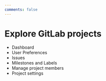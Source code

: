 ```yaml
---
comments: false
---
```


# Explore GitLab projects

- Dashboard
- User Preferences
- Issues
- Milestones and Labels
- Manage project members
- Project settings
